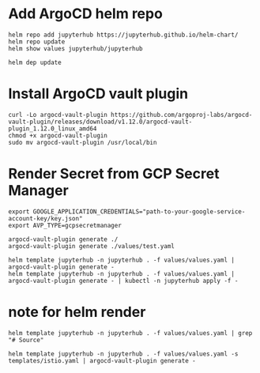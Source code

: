 # Add ArgoCD helm repo

    helm repo add jupyterhub https://jupyterhub.github.io/helm-chart/
    helm repo update
    helm show values jupyterhub/jupyterhub

    helm dep update

# Install ArgoCD vault plugin

    curl -Lo argocd-vault-plugin https://github.com/argoproj-labs/argocd-vault-plugin/releases/download/v1.12.0/argocd-vault-plugin_1.12.0_linux_amd64
    chmod +x argocd-vault-plugin
    sudo mv argocd-vault-plugin /usr/local/bin

# Render Secret from GCP Secret Manager

    export GOOGLE_APPLICATION_CREDENTIALS="path-to-your-google-service-account-key/key.json"
    export AVP_TYPE=gcpsecretmanager

    argocd-vault-plugin generate ./
    argocd-vault-plugin generate ./values/test.yaml

    helm template jupyterhub -n jupyterhub . -f values/values.yaml | argocd-vault-plugin generate -
    helm template jupyterhub -n jupyterhub . -f values/values.yaml | argocd-vault-plugin generate - | kubectl -n jupyterhub apply -f -


# note for helm render

    helm template jupyterhub -n jupyterhub . -f values/values.yaml | grep "# Source"

    helm template jupyterhub -n jupyterhub . -f values/values.yaml -s templates/istio.yaml | argocd-vault-plugin generate -
